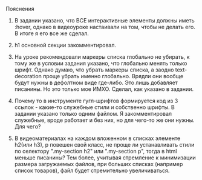 Пояснения

1. В задании указано, что ВСЕ интерактивные элементы должны иметь :hover, однако в видеоуроке
   настаивали на том, чтобы не делать его. В итоге я его все же сделал.

2. h1 основной секции закомментировал.

3. На уроке рекомендовали маркеры списка глобально не убирать, к тому же в условии задания указано,
   что глобально менять только шрифт. Однако думаю, что убрать маркеры списка, а заодно
   text-decoration проще убрать именно глобально. Врядли они вообще будут нужны в дефолтном виде
   где-либо. Это лишь добавляет писанины. Но это только мое ИМХО. Сделал, как указано в задании.

4. Почему то в инструменте гугл-шрифтов формируется код из 3 ссылок - какие-то служебные стили и
   собственно шрифты. В задании указано только одним файлом. Я закомментировал служебные, вроде
   работает и без них, но для чего-то же они нужны. Для чего?

5. В видеоматериалах на каждом вложенном в списках элементе h2(или h3), p повешен свой класс, не
   проще ли устанавливать стили по селектору ".my-section h2" или ".my-section p", тогда в html
   меньше писанины? Тем более, учитывая стремление к минимизации размера загружаемых файлов, при
   больших списках (например список товаров), файл будет стремительно увеличиваться.
